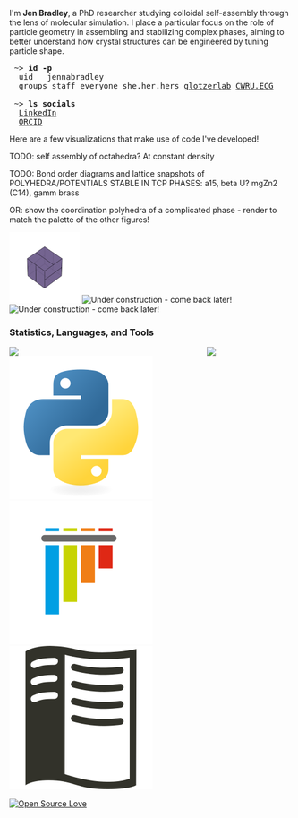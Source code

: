I'm **Jen Bradley**, a PhD researcher studying colloidal self-assembly through the lens of molecular simulation. I place a particular focus on the role of particle geometry in assembling and stabilizing complex phases, aiming to better understand how crystal structures can be engineered by tuning particle shape.

<pre>
 ~> <strong>id -p</strong>
  uid	jennabradley
  groups staff everyone she.her.hers <a href="https://github.com/glotzerlab">glotzerlab</a> <a href="https://engineering.case.edu/research/labs/electro-ceramics/about">CWRU.ECG</a>

 ~> <strong>ls socials</strong>
  <a href="https://www.linkedin.com/in/jenbrad">LinkedIn</a>
  <a href="https://orcid.org/0009-0007-2443-2982">ORCID</a>
</pre>

 <!--- Style for the block above is based on the excellent profile at https://github.com/hedyhli/hedyhl --->

Here are a few visualizations that make use of code I've developed!

TODO: self assembly of octahedra? At constant density

TODO: Bond order diagrams and lattice snapshots of POLYHEDRA/POTENTIALS STABLE IN TCP PHASES: a15, beta U? mgZn2 (C14), gamm brass

OR: show the coordination polyhedra of a complicated phase - render to match the palette of the other figures!

<div>
    <img src='src/pyritohedron.gif' alt='Pyritohedra' width='25%'/>
    <img src='image.jpg' alt='Under construction - come back later!' width='25%'/>
    <img src='image.jpg' alt='Under construction - come back later!' width='25%'/>
</div>

### Statistics, Languages, and Tools

<!--- ![Github Statistics](https://github-profile-summary-cards.vercel.app/api/cards/stats?username=janbridley&theme=github) ![Languages](https://github-profile-summary-cards.vercel.app/api/cards/most-commit-language?username=janbridley&theme=github) --->

<div style="display: flex; justify-content: space-between;">
  <img src="https://github-profile-summary-cards.vercel.app/api/cards/stats?username=janbridley&theme=github" width="30%" />
  <img src="https://github-profile-summary-cards.vercel.app/api/cards/most-commit-language?username=janbridley&theme=github" width="30%" />
</div>


<!--- TODO: replace with own images in order to better match software suite --->

<!--- [![Skills](https://skillicons.dev/icons?i=python,bash,markdown,regex,cpp,rust,git,linux&perline=4&theme=light)]() --->

<div>
  <img src="src/extern/devicons/python-original.svg" height="7.5%">
  <img src="src/extern/devicons/pytest-original.svg" height="7.5%">
  <img src="src/extern/devicons/readthedocs-original.svg" height="7.5%">
</div>

[![Open Source Love](https://badges.frapsoft.com/os/v2/open-source.svg?v=103)](https://github.com/ellerbrock/open-source-badges/)
